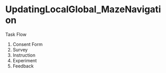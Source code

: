 # UpdatingLocalGlobal_MazeNavigation
Task Flow
1. Consent Form
2. Survey
3. Instruction
4. Experiment
5. Feedback
